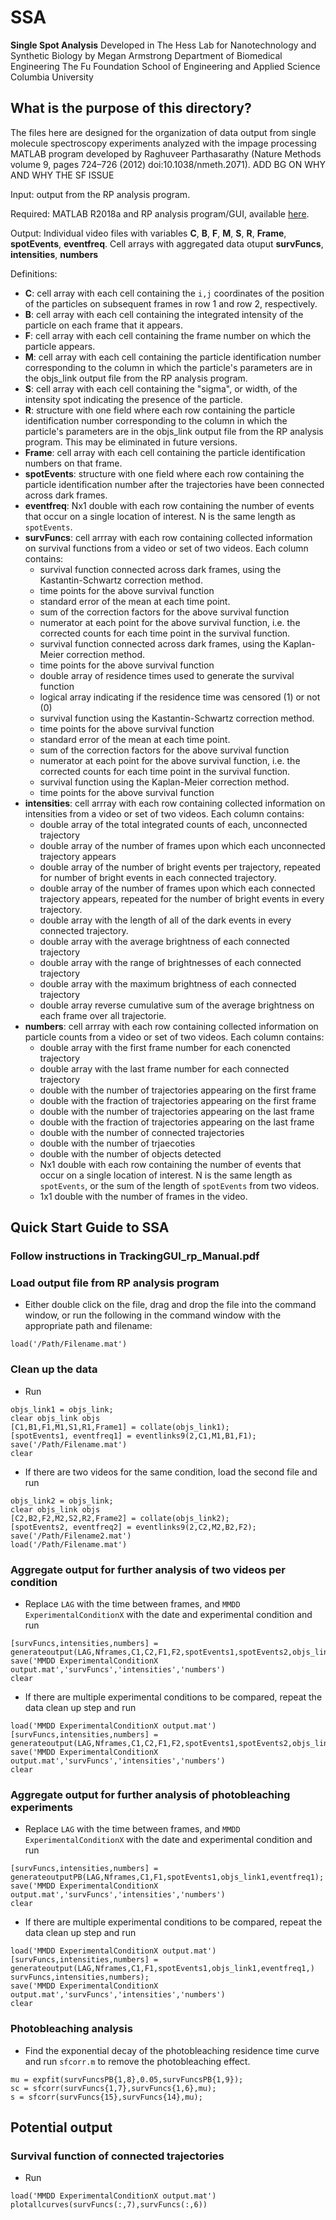 # SSA
**Single Spot Analysis**
Developed in The Hess Lab for Nanotechnology and Synthetic Biology by Megan Armstrong
Department of Biomedical Engineering
The Fu Foundation School of Engineering and Applied Science
Columbia University

## What is the purpose of this directory?
The files here are designed for the organization of data output from single molecule spectroscopy experiments analyzed with the impage processing MATLAB program developed by Raghuveer Parthasarathy (Nature Methods volume 9, pages 724–726 (2012)
doi:10.1038/nmeth.2071). ADD BG ON WHY AND WHY THE SF ISSUE 

Input: output from the RP analysis program.

Required: MATLAB R2018a and RP analysis program/GUI, available [here](http://pages.uoregon.edu/raghu/particle_tracking.html).

Output: Individual video files with variables **C**, **B**, **F**, **M**, **S**, **R**, **Frame**, **spotEvents**, **eventfreq**. Cell arrays with aggregated data otuput **survFuncs**, **intensities**, **numbers**

Definitions:

- **C**: cell array with each cell containing the `i,j` coordinates of the position of the particles on subsequent frames in row 1 and row 2, respectively. 
- **B**: cell array with each cell containing the integrated intensity of the particle on each frame that it appears.
- **F**: cell array with each cell containing the frame number on which the particle appears.
- **M**: cell array with each cell containing the particle identification number corresponding to the column in which the particle's parameters are in the objs_link output file from the RP analysis program.
- **S**: cell array with each cell containing the "sigma", or width, of the intensity spot indicating the presence of the particle.
- **R**: structure with one field where each row containing the particle identification number corresponding to the column in which the particle's parameters are in the objs_link output file from the RP analysis program. This may be eliminated in future versions. 
- **Frame**: cell array with each cell containing the particle identification numbers on that frame.
- **spotEvents**: structure with one field where each row containing the particle identification number after the trajectories have been connected across dark frames.
- **eventfreq**: Nx1 double with each row containing the number of events that occur on a single location of interest. N is the same length as `spotEvents`.
- **survFuncs**: cell arrray with each row containing collected information on survival functions from a video or set of two videos. Each column contains:
	* survival function connected across dark frames, using the Kastantin-Schwartz correction method.
	* time points for the above survival function
	* standard error of the mean at each time point.
	* sum of the correction factors for the above survival function
	* numerator at each point for the above survival function, i.e. the corrected counts for each time point in the survival function.
	* survival function connected across dark frames, using the Kaplan-Meier correction method.
	* time points for the above survival function
	* double array of residence times used to generate the survival function
	* logical array indicating if the residence time was censored (1) or not (0)
	* survival function using the Kastantin-Schwartz correction method.
	* time points for the above survival function
	* standard error of the mean at each time point.
	* sum of the correction factors for the above survival function
	* numerator at each point for the above survival function, i.e. the corrected counts for each time point in the survival function.
	* survival function using the Kaplan-Meier correction method.
	* time points for the above survival function
- **intensities**: cell arrray with each row containing collected information on intensities from a video or set of two videos. Each column contains:
	* double array of the total integrated counts of each, unconnected trajectory
	* double array of the number of frames upon which each unconnected trajectory appears
	* double array of the number of bright events per trajectory, repeated for number of bright events in each connected trajectory.
	* double array of the number of frames upon which each connected trajectory appears, repeated for the number of bright events in every trajectory.
	* double array with the length of all of the dark events in every connected trajectory.
	* double array with the average brightness of each connected trajectory
	* double array with the range of brightnesses of each connected trajectory
	* double array with the maximum brightness of each connected trajectory
	* double array reverse cumulative sum of the average brightness on each frame over all trajectorie.
- **numbers**: cell arrray with each row containing collected information on particle counts from a video or set of two videos. Each column contains:
	* double array with the first frame number for each conencted trajectory
	* double array with the last frame number for each connected trajectory
	* double with the number of trajectories appearing on the first frame
	* double with the fraction of trajectories appearing on the first frame
	* double with the number of trajectories appearing on the last frame
	* double with the fraction of trajectories appearing on the last frame
	* double with the number of connected trajectories
	* double with the number of trjaecoties
	* double with the number of objects detected
	* Nx1 double with each row containing the number of events that occur on a single location of interest. N is the same length as `spotEvents`, or the sum of the length of `spotEvents` from two videos.
	* 1x1 double with the number of frames in the video.

## Quick Start Guide to SSA

### Follow instructions in TrackingGUI_rp_Manual.pdf

### Load output file from RP analysis program 
- Either double click on the file, drag and drop the file into the command window, or run the following in the command window with the appropriate path and filename:
```
load('/Path/Filename.mat')
```

### Clean up the data
- Run
```
objs_link1 = objs_link;
clear objs_link objs
[C1,B1,F1,M1,S1,R1,Frame1] = collate(objs_link1);
[spotEvents1, eventfreq1] = eventlinks9(2,C1,M1,B1,F1);
save('/Path/Filename.mat')
clear
```
- If there are two videos for the same condition, load the second file and run
```
objs_link2 = objs_link;
clear objs_link objs
[C2,B2,F2,M2,S2,R2,Frame2] = collate(objs_link2);
[spotEvents2, eventfreq2] = eventlinks9(2,C2,M2,B2,F2);
save('/Path/Filename2.mat')
load('/Path/Filename.mat')
```

### Aggregate output for further analysis of two videos per condition
- Replace `LAG` with the time between frames, and `MMDD ExperimentalConditionX` with the date and experimental condition and run
```
[survFuncs,intensities,numbers] = generateoutput(LAG,Nframes,C1,C2,F1,F2,spotEvents1,spotEvents2,objs_link1,objs_link2,eventfreq1,eventfreq2);
save('MMDD ExperimentalConditionX output.mat','survFuncs','intensities','numbers')
clear
```

- If there are multiple experimental conditions to be compared, repeat the data clean up step and run
```
load('MMDD ExperimentalConditionX output.mat')
[survFuncs,intensities,numbers] = generateoutput(LAG,Nframes,C1,C2,F1,F2,spotEvents1,spotEvents2,objs_link1,objs_link2,eventfreq1,eventfreq2,survFuncs,intensities,numbers);
save('MMDD ExperimentalConditionX output.mat','survFuncs','intensities','numbers')
clear
```

### Aggregate output for further analysis of photobleaching experiments
- Replace `LAG` with the time between frames, and `MMDD ExperimentalConditionX` with the date and experimental condition and run
```
[survFuncs,intensities,numbers] = generateoutputPB(LAG,Nframes,C1,F1,spotEvents1,objs_link1,eventfreq1);
save('MMDD ExperimentalConditionX output.mat','survFuncs','intensities','numbers')
clear
```

- If there are multiple experimental conditions to be compared, repeat the data clean up step and run
```
load('MMDD ExperimentalConditionX output.mat')
[survFuncs,intensities,numbers] = generateoutput(LAG,Nframes,C1,F1,spotEvents1,objs_link1,eventfreq1,)
survFuncs,intensities,numbers);
save('MMDD ExperimentalConditionX output.mat','survFuncs','intensities','numbers')
clear
```

### Photobleaching analysis
- Find the exponential decay of the photobleaching residence time curve and run `sfcorr.m` to remove the photobleaching effect.
```
mu = expfit(survFuncsPB{1,8},0.05,survFuncsPB{1,9});
sc = sfcorr(survFuncs{1,7},survFuncs{1,6},mu);
s = sfcorr(survFuncs{15},survFuncs{14},mu);
```


## Potential output

### Survival function of connected trajectories
- Run
```
load('MMDD ExperimentalConditionX output.mat')
plotallcurves(survFuncs(:,7),survFuncs(:,6))
```


